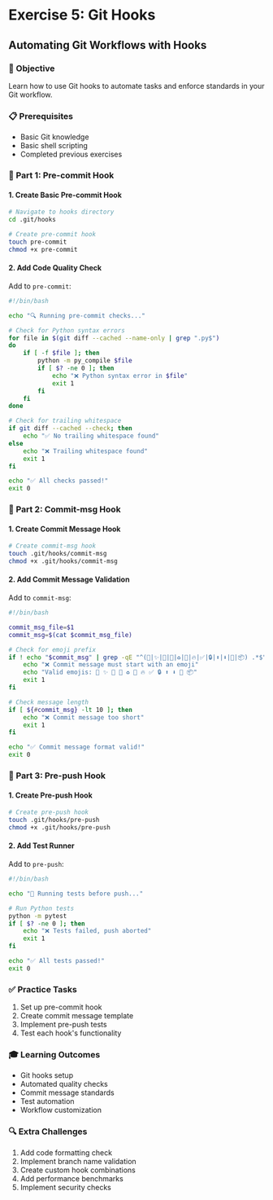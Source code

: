 # Exercise 5: Git Hooks
## Automating Git Workflows with Hooks

### 🎯 Objective
Learn how to use Git hooks to automate tasks and enforce standards in your Git workflow.

### 📋 Prerequisites
- Basic Git knowledge
- Basic shell scripting
- Completed previous exercises

### 🔨 Part 1: Pre-commit Hook

#### 1. Create Basic Pre-commit Hook
```bash
# Navigate to hooks directory
cd .git/hooks

# Create pre-commit hook
touch pre-commit
chmod +x pre-commit
```

#### 2. Add Code Quality Check
Add to `pre-commit`:
```bash
#!/bin/bash

echo "🔍 Running pre-commit checks..."

# Check for Python syntax errors
for file in $(git diff --cached --name-only | grep ".py$")
do
    if [ -f $file ]; then
        python -m py_compile $file
        if [ $? -ne 0 ]; then
            echo "❌ Python syntax error in $file"
            exit 1
        fi
    fi
done

# Check for trailing whitespace
if git diff --cached --check; then
    echo "✅ No trailing whitespace found"
else
    echo "❌ Trailing whitespace found"
    exit 1
fi

echo "✅ All checks passed!"
exit 0
```

### 🔨 Part 2: Commit-msg Hook

#### 1. Create Commit Message Hook
```bash
# Create commit-msg hook
touch .git/hooks/commit-msg
chmod +x .git/hooks/commit-msg
```

#### 2. Add Commit Message Validation
Add to `commit-msg`:
```bash
#!/bin/bash

commit_msg_file=$1
commit_msg=$(cat $commit_msg_file)

# Check for emoji prefix
if ! echo "$commit_msg" | grep -qE "^(🎉|✨|🐛|📝|♻️|🔧|🔥|✅|🔒|⬆️|⬇️|👷|📦) .*$"; then
    echo "❌ Commit message must start with an emoji"
    echo "Valid emojis: 🎉 ✨ 🐛 📝 ♻️ 🔧 🔥 ✅ 🔒 ⬆️ ⬇️ 👷 📦"
    exit 1
fi

# Check message length
if [ ${#commit_msg} -lt 10 ]; then
    echo "❌ Commit message too short"
    exit 1
fi

echo "✅ Commit message format valid!"
exit 0
```

### 🔨 Part 3: Pre-push Hook

#### 1. Create Pre-push Hook
```bash
# Create pre-push hook
touch .git/hooks/pre-push
chmod +x .git/hooks/pre-push
```

#### 2. Add Test Runner
Add to `pre-push`:
```bash
#!/bin/bash

echo "🧪 Running tests before push..."

# Run Python tests
python -m pytest
if [ $? -ne 0 ]; then
    echo "❌ Tests failed, push aborted"
    exit 1
fi

echo "✅ All tests passed!"
exit 0
```

### ✅ Practice Tasks
1. Set up pre-commit hook
2. Create commit message template
3. Implement pre-push tests
4. Test each hook's functionality

### 🎓 Learning Outcomes
- Git hooks setup
- Automated quality checks
- Commit message standards
- Test automation
- Workflow customization

### 🔍 Extra Challenges
1. Add code formatting check
2. Implement branch name validation
3. Create custom hook combinations
4. Add performance benchmarks
5. Implement security checks
